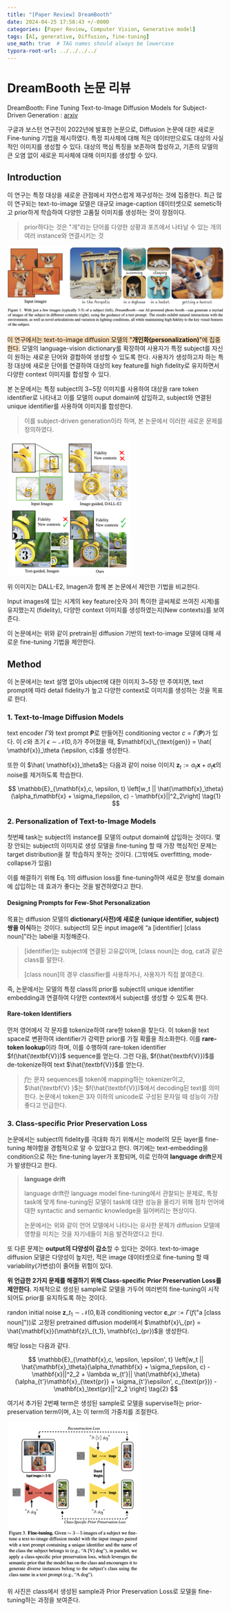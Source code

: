 ```yaml
---
title: "[Paper Review] DreamBooth"
date: 2024-04-25 17:58:43 +/-0000
categories: [Paper Review, Computer Vision, Generative model]
tags: [AI, generative, Diffusion, fine-tuning]   
use_math: true  # TAG names should always be lowercase
typora-root-url: ../../../../
---
```




# **DreamBooth 논문 리뷰**

DreamBooth: Fine Tuning Text-to-Image Diffusion Models for Subject-Driven Generation : [arxiv](https://arxiv.org/abs/2208.12242) 



구글과 보스턴 연구진이 2022년에 발표한 논문으로, Diffusion 논문에 대한 새로운 Fine-tuning 기법을 제시하였다. 특정 피사체에 대해 적은 데이터만으로도 대상의 사실적인 이미지를 생성할 수 있다. 대상의 핵심 특징을 보존하여 합성하고, 기존의 모델의 큰 오염 없이 새로운 피사체에 대해 이미지를 생성할 수 있다.



## **Introduction**

이 연구는 특정 대상을 새로운 관점에서 자연스럽게 재구성하는 것에 집중한다. 최근 많이 연구되는 text-to-image 모델은 대규모 image-caption 데이터셋으로 semetic하고 prior하게 학습하여 다양한 고품질 이미지를 생성하는 것이 장점이다. 

> prior하다는 것은 "개"라는 단어를 다양한 상황과 포즈에서 나타날 수 있는 개의 여러 instance와 연결시키는 것



![figure1](/assets/img/post/DreamBooth/figure1.png)

<span style=' background-color: #F7DDBE'>이 연구에서는 text-to-image diffusion 모델의 "<b>개인화(personalization)</b>"에 집중한다.</span>  모델의 language-vision dictionary를 확장하여 사용자가 특정 subject를 자신이 원하는 새로운 단어와 결합하여 생성할 수 있도록 한다. 사용자가 생성하고자 하는 특정 대상에 새로운 단어를 연결하여 대상의 key feature를 high fidelity로 유지하면서 다양한 context 이미지를 합성할 수 있다. 

본 논문에서는 특정 subject의 3~5장 이미지를 사용하여 대상을 rare token identifier로 나타내고 이를 모델의 ouput domain에 삽입하고, subject와 연결된 unique identifier를 사용하여 이미지를 합성한다.

> 이를 subject-driven generation이라 하며, 본 논문에서 이러한 새로운 문제를 정의하였다.

<img src="/assets/img/post/DreamBooth/figure2.png" alt="figure2" style="zoom:50%;" />

위 이미지는 DALL-E2, Imagen과 함께 본 논문에서 제안한 기법을 비교한다.

 Input images에 있는 시계의 key feature(숫자 3이 특이한 글씨체로 쓰여진 시계)를 유지했는지 (fidelity), 다양한 context 이미지를 생성하였는지(New contexts)를 보여준다.



이 논문에서는 위와 같이 pretrain된 diffusion 기반의 text-to-image 모델에 대해 새로운 fine-tuning 기법을 제안한다.



## **Method**

이 논문에서는 text 설명 없이s ubject에 대한 이미지 3~5장 만 주여지면, text prompt에 따라 detail fidelity가 높고 다양한 context로 이미지를 생성하는 것을 목표로 한다.



### **1. Text-to-Image Diffusion Models**

text encoder $\Gamma$와 text prompt $\textbf{P}$로 만들어진 conditioning vector $c = \Gamma (\textbf{P})$가 있다. 이 $c$와 초기 $\epsilon \sim \mathcal{N}(0, \textit{I})$가 주어졌을 때,  $\mathbf{x}\_{\text{gen}} = \hat{ \mathbf{x}}_\theta (\epsilon, c)$를 생성한다. 

또한 이 $\hat{ \mathbf{x}}_\theta$는 다음과 같이 noise 이미지 $\mathbf{z}_t := \alpha_t\mathbf{x} + \sigma_t\mathbf{\epsilon}$의 noise를 제거하도록 학습한다.


$$
\mathbb{E}_{\mathbf{x},c, \epsilon, t} \left[w_t || \hat{\mathbf{x}_\theta}(\alpha_t\mathbf{x} + \sigma_t\epsilon, c) - \mathbf{x}||^2_2\right] \tag{1}
$$




### **2. Personalization of Text-to-Image Models**

첫번째 task는 subject의 instance를 모델의 output domain에 삽입하는 것이다. 몇장 안되는 subject의 이미지로 생성 모델을 fine-tuning 할 때 가장 핵심적인 문제는 target distribution을 잘 학습하지 못하는 것이다. (그밖에도 overfitting, mode-collapse가 있음)

이를 해결하기 위해 Eq. 1의 diffusion loss를 fine-tuning하여 새로운 정보를 domain에 삽입하는 데 효과가 좋다는 것을 발견하였다고 한다.



#### **Designing Prompts for Few-Shot Personalization**

목표는 diffusion 모델의 **dictionary(사전)에 새로운  (unique identifier, subject) 쌍을 이식**하는 것이다. subject의 모든 input image에 “a [identifier] [class noun]”라는 label을 지정해준다. 

> [identifier]는 subject에 연결된 고유값이며, [class noun]는 dog, cat과 같은 class를 말한다.
>
> [class noun]의 경우 classifier를 사용하거나, 사용자가 직접 붙여준다.

즉, 논문에서는 모델의 특정 class의 prior를 subject의 unique identifier embedding과 연결하여 다양한 context에서 subject를 생성할 수 있도록 한다.



#### **Rare-token Identifiers**

먼저 영어에서 각 문자를 tokenize하여 rare한 token을 찾는다. 이 token을 text space로 변환하여 identifier가 강력한 prior를 가질 확률을 최소화한다. 이를 **rare-token lookup**이라 하며, 이를 수행하여 rare-token identifier $f(\hat{\textbf{V}})$ sequence를 얻는다. 그런 다음, $f(\hat{\textbf{V}})$를 de-tokenize하여 text $\hat{\textbf{V}}$를 얻는다. 

> $f$는 문자 sequences를 token에 mapping하는 tokenizer이고, $\hat{\textbf{V} }$는 $f(\hat{\textbf{V}})$에서 decoding된 text를 의미한다. 논문에서 token은 3자 이하의 unicode로 구성된 문자일 때 성능이 가장 좋다고 언급한다.



### **3. Class-specific Prior Preservation Loss**

논문에서는 subject의 fidelity를 극대화 하기 위해서는 model의 모든 layer를 fine-tuning 해야함을 경험적으로 알 수 있었다고 한다. 여기에는 text-embedding을 condition으로 하는 fine-tuning layer가 포함되며, 이로 인하여 **language drift**문제가 발생한다고 한다.

> **language drift**
>
> language drift란 language model fine-tuning에서 관찰되는 문제로, 특정 task에 맞게 fine-tuning된 모델이 task에 대한 성능을 올리기 위해 점차 언어에 대한 syntactic and semantic knowledge을 잃어버리는 현상이다.
>
>
> 논문에서는 위와 같이 언어 모델에서 나타나는 유사한 문제가 diffusion 모델에 영향을 미치는 것을 자기네들이 처음 발견하였다고 한다.

또 다른 문제는 **output의 다양성이 감소**할 수 있다는 것이다. text-to-image diffusion 모델은 다양성이 높지만, 적은 image 데이터셋으로 fine-tuning 할 때 variability(가변성)이 줄어들 위험이 있다.



**위 언급한 2가지 문제를 해결하기 위해 Class-specific Prior Preservation Loss를 제안한다.** 자체적으로 생성된 sample로 모델을 가두어 여러번의 fine-tuning이 시작되어도 prior를 유지하도록 하는 것이다. 

randon initial noise $\mathbf{z}\_{t_1} \sim \mathcal{N}(0, \textbf{I})$과 conditioning vector $\textbf{c}\_{pr} := \Gamma(f(\text{"a [class noun]"}))$로 고정된 pretrained diffusion model에서 $\mathbf{x}\_{pr} = \hat{\mathbf{x}}(\mathbf{z}\_{t_1}, \mathbf{c}_{pr})$을 생성한다.

해당 loss는 다음과 같다.


$$
\mathbb{E}_{\mathbf{x},c, \epsilon, \epsilon',  t} \left[w_t || \hat{\mathbf{x}_\theta}(\alpha_t\mathbf{x} + \sigma_t\epsilon, c) - \mathbf{x}||^2_2 + \lambda w_{t'}|| \hat{\mathbf{x}_\theta}(\alpha_{t'}\mathbf{x}_{\text{pr}} + \sigma_{t'}\epsilon', c_{\text{pr}}) - \mathbf{x}_\text{pr}||^2_2 \right] \tag{2}
$$


여기서 추가된 2번째 term은 생성된 sample로 모델을 supervise하는 prior-preservation term이며, $\lambda$는 이 term의 가중치를 조절한다.



<img src="/assets/img/post/DreamBooth/figure3.png" alt="figure3" style="zoom:50%;" />

위 사진은 class에서 생성된 sample과 Prior Preservation Loss로 모델을 fine-tuning하는 과정을 보여준다.



